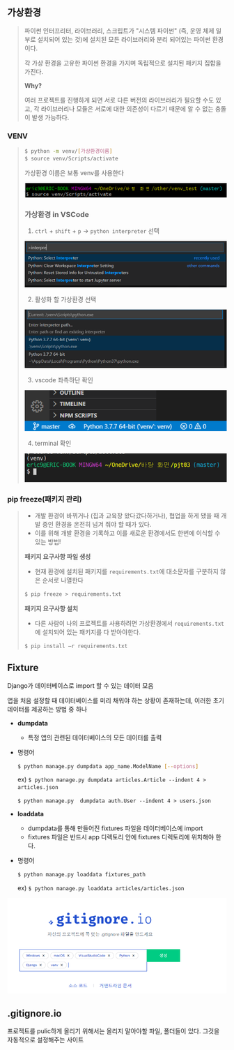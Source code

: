 ## 가상환경

>  파이썬 인터프리터, 라이브러리, 스크립트가 "시스템 파이썬" (즉, 운영 체제 일부로 설치되어 있는 것)에 설치된 모든 라이브러리와 분리 되어있는 파이썬 환경이다. 
>
> 각 가상 환경을 고유한 파이썬 환경을 가지며 독립적으로 설치된 패키지 집합을 가진다.
>
> **Why?**
>
> 여러 프로젝트를 진행하게 되면 서로 다른 버전의 라이브러리가 필요할 수도 있고,  각 라이브러리나 모듈은 서로에 대한 의존성이 다르기 때문에 알 수 없는 충돌이 발생 가능하다.

### VENV

> ```bash
> $ python -m venv/[가상환경이름] 
> $ source venv/Scripts/activate
> ```
>
> 가상환경 이름은 보통 venv를 사용한다
>
> ![image-20200821110024314](0821.assets/image-20200821110024314.png)
>
> 
>
> ### 가상환경 in VSCode
>
> 1. `ctrl` + `shift` + `p` -> `python interpreter` 선택
>
> ![image-20200822143350259](0821.assets/image-20200822143350259.png)
>
> 2. 활성화 할 가상환경 선택
>
> ![image-20200822143428842](0821.assets/image-20200822143428842.png)
>
> 3. vscode 좌측하단 확인
>
> ![image-20200822143455204](0821.assets/image-20200822143455204.png)
>
> 4. terminal 확인
>
> ![image-20200822143559801](0821.assets/image-20200822143559801.png)



### pip freeze(패키지 관리)

>- 개발 환경이 바뀌거나 (집과 교육장 왔다갔다하거나), 협업을 하게 됐을 때 개발 중인 환경을 온전히 넘겨 줘야 할 때가 있다.
>- 이를 위해 개발 환경을 기록하고 이를 새로운 환경에서도 한번에 이식할 수 있는 방법!
>
>
>
>**패키지 요구사항 파일 생성**
>
>- 현재 환경에 설치된 패키지를 `requirements.txt`에 대소문자를 구분하지 않은 순서로 나열한다
>
>```bash
>$ pip freeze > requirements.txt
>```
>
>
>
>**패키지 요구사항 설치**
>
>- 다른 사람이 나의 프로젝트를 사용하려면 가상환경에서 `requirements.txt`에 설치되어 있는 패키지를 다 받아야한다.
>
>```bash
>$ pip install –r requirements.txt
>```



##  Fixture

Django가 데이터베이스로 import 할 수 있는 데이터 모음

앱을 처음 설정할 때 데이터베이스를 미리 채워야 하는 상황이 존재하는데, 이러한 초기 데이터를 제공하는 방법 중 하나

- **dumpdata**
  
  - 특정 앱의 관련된 데이터베이스의 모든 데이터를 출력
  
- 명령어

  ```bash
  $ python manage.py dumpdata app_name.ModelName [--options]
  ```

  ex)   ` $ python manage.py dumpdata articles.Article --indent 4 > articles.json `

  ​		`$ python manage.py  dumpdata auth.User --indent 4 > users.json`

  

- **loaddata**

  - dumpdata를 통해 만들어진 fixtures 파일을 데이터베이스에 import
  - fixtures 파일은 반드시 app 디렉토리 안에 fixtures 디렉토리에 위치해야 한다.

- 명령어

  ```bash
  $ python manage.py loaddata fixtures_path
  ```

  ex) 	`$ python manage.py loaddata articles/articles.json`







![image-20200821102327251](0821.assets/image-20200821102327251.png)

## .gitignore.io

프로젝트를 pulic하게 올리기 위해서는 올리지 말아야할 파일, 폴더들이 있다. 그것을 자동적으로 설정해주는 사이트

